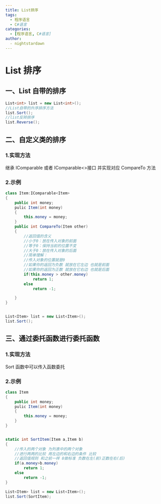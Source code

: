 ```yaml
---
title: List排序
tags:
  - 程序语言
  - C#语言
categories:
  - [程序语言, C#语言]
author:
  - nightstardawn
---
```


# List 排序

## 一、List 自带的排序

```cs
List<int> list = new List<int>();
//List自带的升序排序方法
list.Sort();
//list反转排序
list.Reverse();
```

## 二、自定义类的排序

### 1.实现方法

继承 IComparable 或者 IComparable<>接口 并实现对应 CompareTo 方法

### 2.示例

```cs
class Item:IComparable<Item>
{
    public int money;
    pulic Item(int money)
    {
        this.money = money;
    }
    public int CompareTo(Item other)
    {
        //返回值的含义
        //小于0：放在传入对象的前面
        //等于0：保持当前的位置不变
        //大于0：放在传入对象的后面
        //简单理解：
        //传入对象的位置就是0
        //如果你的返回为负数 就放在它左边 也就是前面
        //如果你的返回为正数 就放在它右边 也就是后面
        if(this.money > other.money)
            return 1;
        else
            return -1;

    }
}


List<Item> list = new List<Item>();
list.Sort();
```

## 三、通过委托函数进行委托函数

### 1.实现方法

Sort 函数中可以传入函数委托

### 2.示例

```cs
class Item
{
    public int money;
    pulic Item(int money)
    {
        this.money = money;
    }
}


static int SortItem(Item a,Item b)
{
    //传入的两个对象 为列表中的两个对象
    //进行两两的比较 用左边的和右边的条件 比较
    //返回值规则 和之前一样 8做标准 负数在左(前)正数在右(后)
    if(a.money>b.money)
        return 1;
    else
        return -1;
}

List<Item> list = new List<Item>();
list.Sort(SortItem);


```
